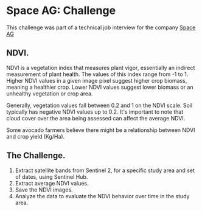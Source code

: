 # Space AG: Challenge

This challenge was part of a technical job interview for the company [Space AG](https://www.spaceag.co/)

## NDVI.
NDVI is a vegetation index that measures plant vigor, essentially an indirect measurement of plant health. The values of this index range from -1 to 1. Higher NDVI values in a given image pixel suggest higher crop biomass, meaning a healthier crop. Lower NDVI values suggest lower biomass or an unhealthy vegetation or crop area.

Generally, vegetation values fall between 0.2 and 1 on the NDVI scale. Soil typically has negative NDVI values up to 0.2. It's important to note that cloud cover over the area being assessed can affect the average NDVI.

Some avocado farmers believe there might be a relationship between NDVI and crop yield (Kg/Ha).

## The Challenge.

1. Extract satellite bands from Sentinel 2, for a specific study area and set of dates, using Sentinel Hub.
2. Extract average NDVI values.
3. Save the NDVI images.
4. Analyze the data to evaluate the NDVI behavior over time in the study area.
